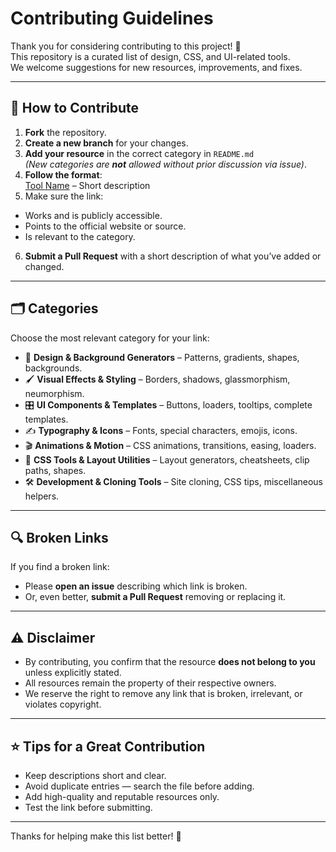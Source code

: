 # Contributing Guidelines

Thank you for considering contributing to this project! 🎉  
This repository is a curated list of design, CSS, and UI-related tools.  
We welcome suggestions for new resources, improvements, and fixes.

---

## 📌 How to Contribute

1. **Fork** the repository.
2. **Create a new branch** for your changes.
3. **Add your resource** in the correct category in `README.md`  
   _(New categories are **not** allowed without prior discussion via issue)_.
4. **Follow the format**:<br>
   <a href="https://github.com/Somanshu-Mahajan/frontend-is-not-my-forte?tab=contributing-ov-file">Tool Name</a> – Short description
5. Make sure the link:
- Works and is publicly accessible.
- Points to the official website or source.
- Is relevant to the category.
6. **Submit a Pull Request** with a short description of what you’ve added or changed.

---

## 🗂 Categories
Choose the most relevant category for your link:  
- 🎨 **Design & Background Generators** – Patterns, gradients, shapes, backgrounds.  
- 🖌 **Visual Effects & Styling** – Borders, shadows, glassmorphism, neumorphism.  
- 🎛 **UI Components & Templates** – Buttons, loaders, tooltips, complete templates.  
- ✍ **Typography & Icons** – Fonts, special characters, emojis, icons.  
- 🎬 **Animations & Motion** – CSS animations, transitions, easing, loaders.  
- 📏 **CSS Tools & Layout Utilities** – Layout generators, cheatsheets, clip paths, shapes.  
- 🛠 **Development & Cloning Tools** – Site cloning, CSS tips, miscellaneous helpers.

---

## 🔍 Broken Links
If you find a broken link:  
- Please **open an issue** describing which link is broken.  
- Or, even better, **submit a Pull Request** removing or replacing it.

---

## ⚠ Disclaimer
- By contributing, you confirm that the resource **does not belong to you** unless explicitly stated.
- All resources remain the property of their respective owners.
- We reserve the right to remove any link that is broken, irrelevant, or violates copyright.

---

## ⭐ Tips for a Great Contribution
- Keep descriptions short and clear.  
- Avoid duplicate entries — search the file before adding.  
- Add high-quality and reputable resources only.  
- Test the link before submitting.

---

Thanks for helping make this list better! 🚀

